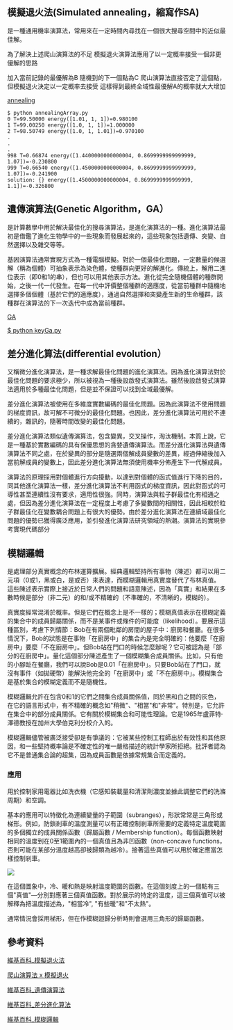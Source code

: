 ## 模擬退火法(Simulated annealing，縮寫作SA)
是一種通用機率演算法，常用來在一定時間內尋找在一個很大搜尋空間中的近似最佳解。

為了解決上述爬山演算法的不足 模擬退火演算法應用了以一定概率接受一個非更優解的思路

加入當前記錄的最優解為B 隨機到的下一個點為C 爬山演算法直接否定了這個點，但模擬退火決定以一定概率去接受 這樣得到最終全域性最優解A的概率就大大增加

[annealing](https://github.com/nohano1l/ai110b/blob/master/NOTE/week4/annealing)
```
$ python annealingArray.py 
0 T=99.50000 energy([1.01, 1, 1])=0.980100
1 T=99.00250 energy([1.0, 1, 1])=1.000000        
2 T=98.50749 energy([1.0, 1, 1.01])=0.970100     
.
.
.
998 T=0.66874 energy([1.4400000000000004, 0.8699999999999999, 1.07])=-0.230800
999 T=0.66540 energy([1.4500000000000004, 0.8699999999999999, 1.07])=-0.241900
solution: {} energy([1.4500000000000004, 0.8699999999999999, 1.1])=-0.326800
```

## 遺傳演算法(Genetic Algorithm，GA）
是計算數學中用於解決最佳化的搜尋演算法，是進化演算法的一種。進化演算法最初是借鑑了進化生物學中的一些現象而發展起來的，這些現象包括遺傳、突變、自然選擇以及雜交等等。

基因演算法通常實現方式為一種電腦模擬。對於一個最佳化問題，一定數量的候選解（稱為個體）可抽象表示為染色體，使種群向更好的解進化。傳統上，解用二進位表示（即0和1的串），但也可以用其他表示方法。進化從完全隨機個體的種群開始，之後一代一代發生。在每一代中評價整個種群的適應度，從當前種群中隨機地選擇多個個體（基於它們的適應度），通過自然選擇和突變產生新的生命種群，該種群在演算法的下一次迭代中成為當前種群。

[GA](https://github.com/nohano1l/ai110b/blob/master/NOTE/week4/GA)

[$ python keyGa.py](https://github.com/nohano1l/ai110b/blob/master/NOTE/week4/GA/KeyGa.exe)

## 差分進化算法(differential evolution）

又稱微分進化演算法，是一種求解最佳化問題的進化演算法。因為進化演算法對於最佳化問題的要求極少，所以被視為一種後設啟發式演算法。雖然後設啟發式演算法適用於多種最佳化問題，但是並不保證可以找到全域最優解。

差分進化演算法被使用在多維度實數編碼的最佳化問題。因為此演算法不使用問題的梯度資訊，故可解不可微分的最佳化問題。也因此，差分進化演算法可用於不連續的，雜訊的，隨著時間改變的最佳化問題。

差分進化演算法類似遺傳演算法，包含變異，交叉操作，淘汰機制。本質上說，它是一種基於實數編碼的具有保優思想的貪婪遺傳演算法。而差分進化演算法與遺傳演算法不同之處，在於變異的部分是隨選兩個解成員變數的差異，經過伸縮後加入當前解成員的變數上，因此差分進化演算法無須使用機率分佈產生下一代解成員。

演算法的原理採用對個體進行方向擾動，以達到對個體的函式值進行下降的目的，同其他進化演算法一樣，差分進化演算法不利用函式的梯度資訊，因此對函式的可導性甚至連續性沒有要求，適用性很強。同時，演算法與粒子群最佳化有相通之處，但因為差分進化演算法在一定程度上考慮了多變數間的相關性，因此相較於粒子群最佳化在變數耦合問題上有很大的優勢。由於差分進化演算法在連續域最佳化問題的優勢已獲得廣泛應用，並引發進化演算法研究領域的熱潮。演算法的實現參考實現代碼部分

## 模糊邏輯

是處理部分真實概念的布林運算擴展。經典邏輯堅持所有事物（陳述）都可以用二元項（0或1，黑或白，是或否）來表達，而模糊邏輯用真實度替代了布林真值。這些陳述表示實際上接近於日常人們的問題和語意陳述，因為「真實」和結果在多數時候是部分（非二元）的和/或不精確的（不準確的，不清晰的，模糊的）。

真實度經常混淆於概率。但是它們在概念上是不一樣的；模糊真值表示在模糊定義的集合中的成員歸屬關係，而不是某事件或條件的可能度（likelihood）。要展示這種區別，考慮下列情節：Bob在有兩個毗鄰的房間的屋子中：廚房和餐廳。在很多情況下，Bob的狀態是在事物「在廚房中」的集合內是完全明確的：他要麼「在廚房中」要麼「不在廚房中」。但Bob站在門口的時候怎麼辦呢？它可被認為是「部分的在廚房中」。量化這個部分陳述產生了一個模糊集合成員關係。比如，只有他的小腳趾在餐廳，我們可以說Bob是0.01「在廚房中」。只要Bob站在了門口，就沒有事件（如拋硬幣）能解決他完全的「在廚房中」或「不在廚房中」。模糊集合是基於集合的模糊定義而不是隨機性。

模糊邏輯允許在包含0和1的它們之間集合成員關係值，同於黑和白之間的灰色，在它的語言形式中，有不精確的概念如"稍微"、"相當"和"非常"。特別是，它允許在集合中的部分成員關係。它有關於模糊集合和可能性理論。它是1965年盧菲特·澤德教授在加州大學伯克利分校介入的。

模糊邏輯儘管被廣泛接受卻是有爭議的：它被某些控制工程師出於有效性和其他原因，和一些堅持概率論是不確定性的唯一嚴格描述的統計學家所拒絕。批評者認為它不是普通集合論的超集，因為成員函數是依據常規集合而定義的。

### 應用
用於控制家用電器比如洗衣機（它感知裝載量和清潔劑濃度並據此調整它們的洗滌周期）和空調。

基本的應用可以特徵化為連續變量的子範圍（subranges），形狀常常是三角形或梯形。例如，防鎖剎車的溫度測量可以有正確控制剎車所需要的定義特定溫度範圍的多個獨立的成員關係函數（歸屬函數 / Membership function）。每個函數映射相同的溫度到在0至1範圍內的一個真值且為非凹函數（non-concave functions，否則可能在某部分溫度越高卻被歸類為越冷）。接著這些真值可以用於確定應當怎樣控制剎車。

![](https://zh.wikipedia.org/wiki/File:Warm_fuzzy_logic_member_function.gif)

在這個圖象中，冷、暖和熱是映射溫度範圍的函數。在這個刻度上的一個點有三個"真值"—分別對應著三個真值函數。對於展示的特定的溫度，這三個真值可以被解釋為把溫度描述為，"相當冷", "有些暖"和"不太熱"。

通常情況會採用梯形，但在作模糊迴歸分析時則會選用三角形的歸屬函數。

## 參考資料
[維基百科_模擬退火法](https://zh.wikipedia.org/wiki/%E6%A8%A1%E6%8B%9F%E9%80%80%E7%81%AB)

[爬山演算法 x 模擬退火](https://www.itread01.com/content/1544368877.html)

[維基百科_遺傳演算法](https://zh.wikipedia.org/wiki/%E9%81%97%E4%BC%A0%E7%AE%97%E6%B3%95)

[維基百科_差分進化算法](https://zh.wikipedia.org/wiki/%E5%B7%AE%E5%88%86%E8%BF%9B%E5%8C%96%E7%AE%97%E6%B3%95)

[維基百科_模糊邏輯](https://zh.wikipedia.org/wiki/%E6%A8%A1%E7%B3%8A%E9%80%BB%E8%BE%91)